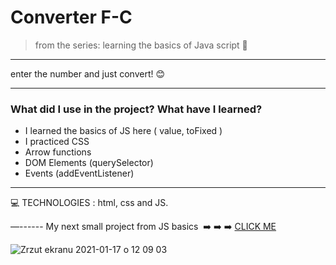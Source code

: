 <h1> Converter F-C </h1>

>from the series: learning the basics of Java script  :muscle:

----

enter the number and just convert! :blush:

-------

<h3>What did I use in the project? What have I learned?</h3>

* I learned the basics of JS here ( value, toFixed )
* I practiced CSS
* Arrow  functions
* DOM Elements (querySelector)
* Events (addEventListener)



-----


:computer: TECHNOLOGIES : html, css and JS.

—------
My next small project from JS basics  :arrow_right: :arrow_right: :arrow_right: [CLICK ME ](https://github.com/martynakil/password-validator)





![Zrzut ekranu 2021-01-17 o 12 09 03](https://user-images.githubusercontent.com/59742201/104838712-01f79c80-58bd-11eb-9da4-18e5a787b25a.png)
